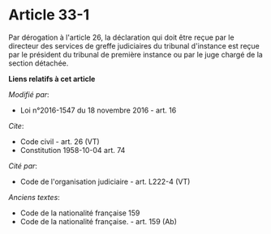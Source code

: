 # Article 33-1

Par dérogation à l'article 26, la déclaration qui doit être reçue par le directeur des services de greffe judiciaires du
tribunal d'instance est reçue par le président du tribunal de première instance ou par le juge chargé de la section détachée.

**Liens relatifs à cet article**

_Modifié par_:

  - Loi n°2016-1547 du 18 novembre 2016 - art. 16

_Cite_:

  - Code civil - art. 26 (VT)
  - Constitution 1958-10-04 art. 74

_Cité par_:

  - Code de l'organisation judiciaire - art. L222-4 (VT)

_Anciens textes_:

  - Code de la nationalité française 159
  - Code de la nationalité française. - art. 159 (Ab)
